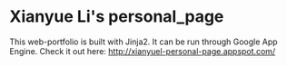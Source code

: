 # Xianyue Li's personal_page

This web-portfolio is built with Jinja2. It can be run through Google App Engine.
Check it out here: http://xianyuel-personal-page.appspot.com/
